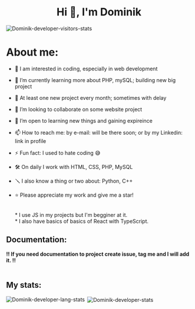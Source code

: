 <h1 align="center">Hi 👋, I'm Dominik </h1>
<p align="left"> <img src="https://komarev.com/ghpvc/?username=Dominik-devekoper&label=Profile%20views&color=0e75b6&style=flat" alt="Dominik-developer-visitors-stats" /> </p>

# About me:

<!-- - 👋 Hi, I’m @Dominik-developer -->
- 👀 I am interested in coding, especially in web development
- 🌱 I’m currently learning more about PHP, mySQL; building new big project 
- 🧩 At least one new project every month; sometimes with delay
- 💞️ I’m looking to collaborate on some website project
- 🤲 I’m open to learning new things and gaining expireince
- 📫 How to reach me: by e-mail: will be there soon; or by my Linkedin: link in profile <!--linkedin.com/in/dominik-szczepański-2a5287294-->
- ⚡ Fun fact: I used to hate coding 😅
- 🛠 On daily I work with HTML, CSS, PHP, MySQL
- 🪛 I also know a thing or two about: Python, C++
- ⭐️ Please appreciate my work and give me a star!

  <br>* I use JS in my projects but I'm begginer at it.
  <br>* I also have basics of basics of React with TypeScript.

## Documentation: 
  <b>‼️ If you need documentation to project create issue, tag me and I will add it. ‼️</b>
  <br><br>
  
 <!-- <br><b>=== GETTING BACK ON GITHUB‼️ === </b> -->

## My stats: 
<p><img align="left" src="https://github-readme-stats.vercel.app/api/top-langs?username=Dominik-developer&show_icons=true&locale=en&layout=compact" alt="Dominik-developer-lang-stats" /></p>
<p>&nbsp;<img align="center" src="https://github-readme-stats.vercel.app/api?username=Dominik-developer&show_icons=true&locale=en" alt="Dominik-developer-stats" /></p>
<!--<p><img align="center" src="https://github-readme-streak-stats.herokuapp.com/?user=Dominik-developer&" alt="peter-kimanzi" /></p>-->
